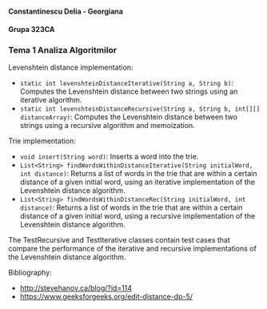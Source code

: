 #### Constantinescu Delia - Georgiana
#### Grupa 323CA
### Tema 1 Analiza Algoritmilor

Levenshtein distance implementation:
* `static int levenshteinDistanceIterative(String a, String b)`: Computes the Levenshtein distance 
between two strings using an iterative algorithm.
* `static int levenshteinDistanceRecursive(String a, String b, int[][] distanceArray)`: Computes the 
Levenshtein distance between two strings using a recursive algorithm and memoization.

Trie implementation:
* `void insert(String word)`: Inserts a word into the trie.
* `List<String> findWordsWithinDistanceIterative(String initialWord, int distance)`: Returns a list 
of words in the trie that are within a certain distance of a given initial word, using an iterative 
implementation of the Levenshtein distance algorithm.
* `List<String> findWordsWithinDistanceRec(String initialWord, int distance)`: Returns a list of 
words in the trie that are within a certain distance of a given initial word, using a recursive 
implementation of the Levenshtein distance algorithm.

The TestRecursive and TestIterative classes contain test cases that compare the performance of the 
iterative and recursive implementations of the Levenshtein distance algorithm.

Bibliography:
* http://stevehanov.ca/blog/?id=114
* https://www.geeksforgeeks.org/edit-distance-dp-5/